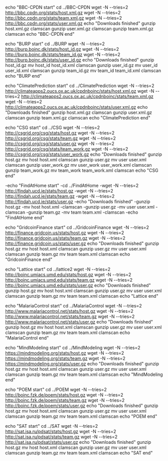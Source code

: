 echo "BBC-CPDN start"
cd ../BBC-CPDN
wget -N --tries=2 http://bbc.cpdn.org/stats/host.xml.gz
wget -N --tries=2 http://bbc.cpdn.org/stats/team.xml.gz
wget -N --tries=2 http://bbc.cpdn.org/stats/user.xml.gz
echo "Downloads finished"
gunzip host.xml.gz
clamscan
gunzip user.xml.gz
clamscan
gunzip team.xml.gz
clamscan
echo "BBC-CPDN end"

echo "BURP start"
cd ../BURP
wget -N --tries=2 http://burp.boinc.dk/stats/host_id.gz
wget -N --tries=2 http://burp.boinc.dk/stats/team_id.gz
wget -N --tries=2 http://burp.boinc.dk/stats/user_id.gz
echo "Downloads finished"
gunzip host_id.gz
mv host_id host_id.xml
clamscan
gunzip user_id.gz
mv user_id user_id.xml
clamscan
gunzip team_id.gz
mv team_id team_id.xml
clamscan
echo "BURP end"

echo "ClimatePrediction start"
cd ../ClimatePrediction
wget -N --tries=2 http://climateapps2.oucs.ox.ac.uk/cpdnboinc/stats/host.xml.gz
wget -N --tries=2 http://climateapps2.oucs.ox.ac.uk/cpdnboinc/stats/team.xml.gz
wget -N --tries=2 http://climateapps2.oucs.ox.ac.uk/cpdnboinc/stats/user.xml.gz
echo "Downloads finished"
gunzip host.xml.gz
clamscan
gunzip user.xml.gz
clamscan
gunzip team.xml.gz
clamscan
echo "ClimatePrediction end"

echo "CSG start"
cd ../CSG
wget -N --tries=2 http://csgrid.org/csg/stats/host.gz
wget -N --tries=2 http://csgrid.org/csg/stats/team.gz
wget -N --tries=2 http://csgrid.org/csg/stats/user.gz
wget -N --tries=2 http://csgrid.org/csg/stats/team_work.gz
wget -N --tries=2 http://csgrid.org/csg/stats/user_work.gz
echo "Downloads finished"
gunzip host.gz
mv host host.xml
clamscan
gunzip user.gz
mv user user.xml
clamscan
gunzip user_work.gz
mv user_work user_work.xml
clamscan
gunzip team_work.gz
mv team_work team_work.xml
clamscan
echo "CSG end"

-echo "FindAtHome start"
-cd ../FindAtHome
-wget -N --tries=2 http://findah.ucd.ie/stats/host.gz
-wget -N --tries=2 http://findah.ucd.ie/stats/team.gz
-wget -N --tries=2 http://findah.ucd.ie/stats/user.gz
-echo "Downloads finished"
-gunzip host.gz
-mv host host.xml
-clamscan
-gunzip user.gz
-mv user user.xml
-clamscan
-gunzip team.gz
-mv team team.xml
-clamscan
-echo "FindAtHome end"

echo "GridcoinFinance start"
cd ../GridcoinFinance
wget -N --tries=2 http://finance.gridcoin.us/stats/host.gz
wget -N --tries=2 http://finance.gridcoin.us/stats/team.gz
wget -N --tries=2 http://finance.gridcoin.us/stats/user.gz
echo "Downloads finished"
gunzip host.gz
mv host host.xml
clamscan
gunzip user.gz
mv user user.xml
clamscan
gunzip team.gz
mv team team.xml
clamscan
echo "GridcoinFinance end"

echo "Lattice start"
cd ../lattice2
wget -N --tries=2 http://boinc.umiacs.umd.edu/stats/host.gz
wget -N --tries=2 http://boinc.umiacs.umd.edu/stats/team.gz
wget -N --tries=2 http://boinc.umiacs.umd.edu/stats/user.gz
echo "Downloads finished"
gunzip host.gz
mv host host.xml
clamscan
gunzip user.gz
mv user user.xml
clamscan
gunzip team.gz
mv team team.xml
clamscan
echo "Lattice end"

echo "MalariaControl start"
cd ../MalariaControl
wget -N --tries=2 http://www.malariacontrol.net/stats/host.gz
wget -N --tries=2 http://www.malariacontrol.net/stats/team.gz
wget -N --tries=2 http://www.malariacontrol.net/stats/user.gz
echo "Downloads finished"
gunzip host.gz
mv host host.xml
clamscan
gunzip user.gz
mv user user.xml
clamscan
gunzip team.gz
mv team team.xml
clamscan
echo "MalariaControl end"

echo "MindModeling start"
cd ../MindModeling
wget -N --tries=2 https://mindmodeling.org/stats/host.gz
wget -N --tries=2 https://mindmodeling.org/stats/team.gz
wget -N --tries=2 https://mindmodeling.org/stats/user.gz
echo "Downloads finished"
gunzip host.gz
mv host host.xml
clamscan
gunzip user.gz
mv user user.xml
clamscan
gunzip team.gz
mv team team.xml
clamscan
echo "MindModeling end"

echo "POEM start"
cd ../POEM
wget -N --tries=2 http://boinc.fzk.de/poem/stats/host.gz
wget -N --tries=2 http://boinc.fzk.de/poem/stats/team.gz
wget -N --tries=2 http://boinc.fzk.de/poem/stats/user.gz
echo "Downloads finished"
gunzip host.gz
mv host host.xml
clamscan
gunzip user.gz
mv user user.xml
clamscan
gunzip team.gz
mv team team.xml
clamscan
echo "POEM end"

echo "SAT start"
cd ../SAT
wget -N --tries=2 http://sat.isa.ru/pdsat/stats/host.gz
wget -N --tries=2 http://sat.isa.ru/pdsat/stats/team.gz
wget -N --tries=2 http://sat.isa.ru/pdsat/stats/user.gz
echo "Downloads finished"
gunzip host.gz
mv host host.xml
clamscan
gunzip user.gz
mv user user.xml
clamscan
gunzip team.gz
mv team team.xml
clamscan
echo "SAT end"
